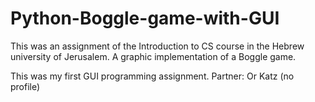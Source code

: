 # Python-Boggle-game-with-GUI
This was an assignment of the Introduction to CS course in the Hebrew university of Jerusalem.
A graphic implementation of a Boggle game.

This was my first GUI programming assignment.
Partner: Or Katz (no profile)
